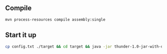 ## Compile
```bash
mvn process-resources compile assembly:single
```
## Start it up
```bash
cp config.txt ./target && cd target && java -jar thunder-1.0-jar-with-dependencies.jar
```